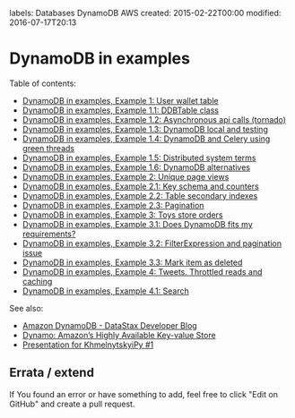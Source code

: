 labels: Databases
        DynamoDB
        AWS
created: 2015-02-22T00:00
modified: 2016-07-17T20:13

# DynamoDB in examples

Table of contents:

- [DynamoDB in examples, Example 1: User wallet table](/2015/02/dynamodb-example-1)
- [DynamoDB in examples, Example 1.1: DDBTable class](/2015/02/dynamodb-example-1-1)
- [DynamoDB in examples, Example 1.2: Asynchronous api calls (tornado)](/2015/03/dynamodb-example-1-2)
- [DynamoDB in examples, Example 1.3: DynamoDB local and testing](/2015/03/dynamodb-example-1-3)
- [DynamoDB in examples, Example 1.4: DynamoDB and Celery using green threads](/2015/06/dynamodb-example-1-4)
- [DynamoDB in examples, Example 1.5: Distributed system terms](/2015/06/dynamodb-example-1-5)
- [DynamoDB in examples, Example 1.6: DynamoDB alternatives](/2015/07/dynamodb-example-1-6)
- [DynamoDB in examples, Example 2: Unique page views](/2015/03/dynamodb-example-2)
- [DynamoDB in examples, Example 2.1: Key schema and counters](/2015/03/dynamodb-example-2-1)
- [DynamoDB in examples, Example 2.2: Table secondary indexes](/2015/03/dynamodb-example-2-2)
- [DynamoDB in examples, Example 2.3: Pagination](/2015/03/dynamodb-example-2-3)
- [DynamoDB in examples, Example 3: Toys store orders](/2015/04/dynamodb-example-3)
- [DynamoDB in examples, Example 3.1: Does DynamoDB fits my requirements?](/2015/04/dynamodb-example-3-1)
- [DynamoDB in examples, Example 3.2: FilterExpression and pagination issue](/2015/05/dynamodb-example-3-2)
- [DynamoDB in examples, Example 3.3: Mark item as deleted](/2015/05/dynamodb-example-3-3)
- [DynamoDB in examples, Example 4: Tweets. Throttled reads and caching](/2015/05/dynamodb-example-4)
- [DynamoDB in examples, Example 4.1: Search](/2015/05/dynamodb-example-4-1)

See also:

- [Amazon DynamoDB - DataStax Developer Blog](http://www.datastax.com/dev/blog/amazon-dynamodb)
- [Dynamo: Amazon’s Highly Available Key-value Store](http://s3.amazonaws.com/AllThingsDistributed/sosp/amazon-dynamo-sosp2007.pdf)
- [Presentation for KhmelnytskyiPy #1](http://nanvel.github.io/presentation_ddb)

## Errata / extend

If You found an error or have something to add, feel free to click "Edit on GitHub" and create a pull request.
